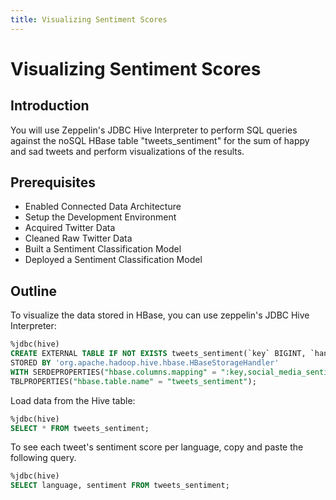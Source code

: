 ```yaml
---
title: Visualizing Sentiment Scores
---
```


# Visualizing Sentiment Scores

## Introduction

You will use Zeppelin's JDBC Hive Interpreter to perform SQL queries against the noSQL HBase table "tweets_sentiment" for the sum of happy and sad tweets and perform visualizations of the results.

## Prerequisites

- Enabled Connected Data Architecture
- Setup the Development Environment
- Acquired Twitter Data
- Cleaned Raw Twitter Data
- Built a Sentiment Classification Model
- Deployed a Sentiment Classification Model

## Outline

To visualize the data stored in HBase, you can use zeppelin's JDBC Hive Interpreter:

~~~sql
%jdbc(hive)
CREATE EXTERNAL TABLE IF NOT EXISTS tweets_sentiment(`key` BIGINT, `handle` STRING, `language` STRING, `location` STRING, `sentiment` DOUBLE, `tweet_id` BIGINT)
STORED BY 'org.apache.hadoop.hive.hbase.HBaseStorageHandler'
WITH SERDEPROPERTIES("hbase.columns.mapping" = ":key,social_media_sentiment:twitter.handle,social_media_sentiment:twitter.language,social_media_sentiment:twitter.location,social_media_sentiment:twitter.sentiment,social_media_sentiment:twitter.tweet_id")
TBLPROPERTIES("hbase.table.name" = "tweets_sentiment");
~~~

Load data from the Hive table:

~~~sql
%jdbc(hive)
SELECT * FROM tweets_sentiment;
~~~

To see each tweet's sentiment score per language, copy and paste the following query.


~~~sql
%jdbc(hive)
SELECT language, sentiment FROM tweets_sentiment;
~~~

